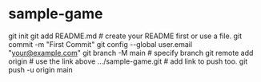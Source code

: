  # sample-game

git init
git add README.md # create your README first or use a file.
git commit -m "First Commit"
git config --global user.email "your@example.com"
git branch -M main # specify branch
git remote add origin # use the link above .../sample-game.git # add link to push too.
git push -u origin main
